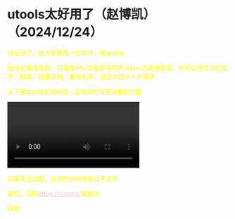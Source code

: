 <html>
<head>
    <meta charset="utf-8">
    <title>GitHub</title>
    <link rel="stylesheet" href="https://zhaobokai341.github.io/yangshi.css">
    <style>
        a{color:pink;}
        p{color:yellow}
    </style>
</head>
<body>
<h1>utools太好用了（赵博凯）（2024/12/24）</h1>
<p>快元旦了，给大家推荐一款软件，叫utools</p>
<p>因为它简洁高效，只需按Alt+空格即可打开utools万能搜索框，你可以用它识别文字，翻译，批量压缩，重命名等，适合大部分人的需求</p>
<p>以下是utools官网视频，这里讲的有更详细的功能</p>
<video controls>
  <source src="https://zhaobokai341.github.io/rijizhanlan/dongxi/utools太好用了/utools5.0.mp4" type="video/mp4">
</video>
<p>如果无法加载，说明你的浏览器过于古早</p>
<p>最后，官网<a href="https://u.tools/" target="_blank">https://u.tools/</a>等着你</p>
<p>拜拜</p>
</body>
</html>